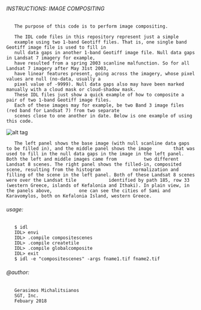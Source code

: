 ###### INSTRUCTIONS: IMAGE COMPOSITING 

       The purpose of this code is to perform image compositing. 
       
       The IDL code files in this repository represent just a simple 
       example using two 1-band Geotiff files. That is, one single band Geotiff image file is used to fill in 
       null data gaps in another 1-band Geotiff image file. Null data gaps in Landsat 7 imagery for example, 
       have resulted from a spring 2003 scanline malfunction. So for all Landsat 7 imagery after May 31st 2003,
       have linear features present, going across the imagery, whose pixel values are null (no-data, usually a 
       pixel value of -9999). Null data gaps also may have been marked manually with a cloud mask or cloud-shadow mask. 
       These IDL files just show a quick example of how to composite a pair of two 1-band Geotiff image files. 
       Each of these images may for example, be two Band 3 image files (red band for Landsat 7) from two separate 
       scenes close to one another in date. Below is one example of using this code. 

![alt tag](https://lh5.googleusercontent.com/-cDLYYNWKTJA/VYRBdtD7uoI/AAAAAAAAACs/yOecG2xKaqw/w1358-h442-no/composited.jpg)

       The left panel shows the base image (with null scanline data gaps to be filled in), and the middle panel shows the image        that was used to fill in the null data gaps in the image in the left panel. Both the left and middle images came from          two different Landsat 8 scenes. The right panel shows the filled-in, composited scene, resulting from the histogram            normalization and filling of the scene in the left panel. Both of these Landsat 8 scenes were over the Landsat tile            identified by path 185, row 33 (western Greece, islands of Kefalonia and Ithaki). In plain view, in the panels above,          one can see the cities of Sami and Karavomylos, both on Kefalonia Island, western Greece. 

###### usage: 

       $ idl
       IDL> envi
       IDL> .compile compositescenes
       IDL> .compile createtile
       IDL> .compile globalcomposite
       IDL> exit
       $ idl -e "compositescenes" -args fname1.tif fname2.tif 

###### @author:
       Gerasimos Michalitsianos
       SGT, Inc. 
       Febuary 2018 
